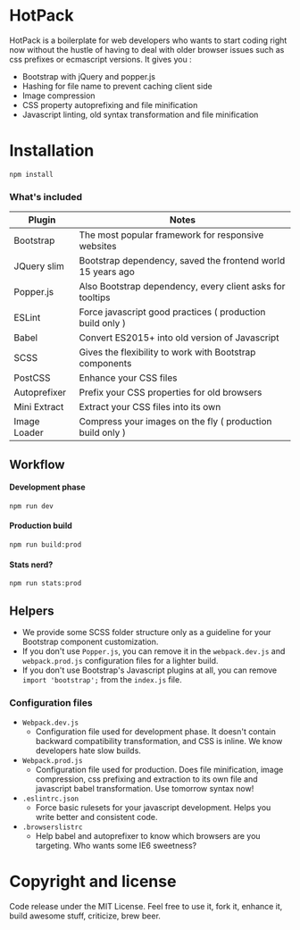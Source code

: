# HotPack

HotPack is a boilerplate for web developers who wants to start coding right now without the hustle of having to deal with older browser issues such as css prefixes or ecmascript versions. It gives you :

- Bootstrap with jQuery and popper.js
- Hashing for file name to prevent caching client side
- Image compression
- CSS property autoprefixing and file minification
- Javascript linting, old syntax transformation and file minification

# Installation

```
npm install
```

### What's included

| Plugin       | Notes                                                       |
| ------------ | ----------------------------------------------------------- |
| Bootstrap    | The most popular framework for responsive websites          |
| JQuery slim  | Bootstrap dependency, saved the frontend world 15 years ago |
| Popper.js    | Also Bootstrap dependency, every client asks for tooltips   |
| ESLint       | Force javascript good practices ( production build only )   |
| Babel        | Convert ES2015+ into old version of Javascript              |
| SCSS         | Gives the flexibility to work with Bootstrap components     |
| PostCSS      | Enhance your CSS files                                      |
| Autoprefixer | Prefix your CSS properties for old browsers                 |
| Mini Extract | Extract your CSS files into its own                         |
| Image Loader | Compress your images on the fly ( production build only )   |

## Workflow

#### Development phase

```
npm run dev
```

#### Production build

```
npm run build:prod
```

#### Stats nerd?

```
npm run stats:prod
```

## Helpers

- We provide some SCSS folder structure only as a guideline for your Bootstrap component customization.
- If you don't use `Popper.js`, you can remove it in the `webpack.dev.js` and `webpack.prod.js` configuration files for a lighter build.
- If you don't use Bootstrap's Javascript plugins at all, you can remove `import 'bootstrap';` from the `index.js` file.

### Configuration files

- `Webpack.dev.js`
  - Configuration file used for development phase. It doesn't contain backward compatibility transformation, and CSS is inline. We know developers hate slow builds.
- `Webpack.prod.js`
  - Configuration file used for production. Does file minification, image compression, css prefixing and extraction to its own file and javascript babel transformation. Use tomorrow syntax now!
- `.eslintrc.json`
  - Force basic rulesets for your javascript development. Helps you write better and consistent code.
- `.browserslistrc`
  - Help babel and autoprefixer to know which browsers are you targeting. Who wants some IE6 sweetness?

# Copyright and license

Code release under the MIT License. Feel free to use it, fork it, enhance it, build awesome stuff, criticize, brew beer.
